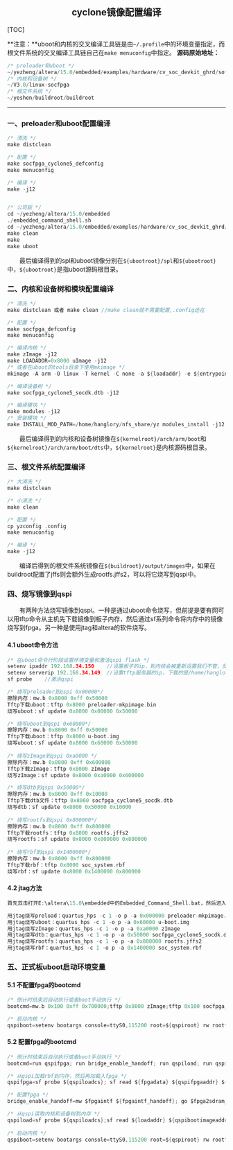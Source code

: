 ## <center>cyclone镜像配置编译</center>

[TOC]

**注意：**uboot和内核的交叉编译工具链是由`~/.profile`中的环境变量指定，而根文件系统的交叉编译工具链自己在`make menuconfig`中指定。
**源码原始地址：**
```c
/* preloader和uboot */
~/yezheng/altera/15.0/embedded/examples/hardware/cv_soc_devkit_ghrd/software/spl_bsp
/* 内核和设备树 */
~/V3.0/linux-socfpga
/* 根文件系统 */
~/yeshen/buildroot/buildroot
```

---

### 一、preloader和uboot配置编译

```c
/* 清洗 */
make distclean

/* 配置 */
make socfpga_cyclone5_defconfig
make menuconfig

/* 编译 */
make -j12


/* 公司版 */
cd ~/yezheng/altera/15.0/embedded 
./embedded_command_shell.sh
cd ~/yezheng/altera/15.0/embedded/examples/hardware/cv_soc_devkit_ghrd/software/spl_bsp
make clean
make
make uboot
```

&emsp;&emsp;最后编译得到的spl和uboot镜像分别在`${ubootroot}/spl`和`${ubootroot}`中，`${ubootroot}`是指uboot源码根目录。



### 二、内核和设备树和模块配置编译

```c
/* 清洗 */
make distclean 或者 make clean //make clean就不需要配置,.config还在

/* 配置 */
make socfpga_defconfig
make menuconfig

/* 编译内核 */
make zImage -j12
make LOADADDR=0x8000 uImage -j12 
/* 或者在uboot的tools目录下使用mkimage */
mkimage -A arm -O linux -T kernel -C none -a ${loadaddr} -e ${entrypoint} -d zImage uImage

/* 编译设备树 */
make socfpga_cyclone5_socdk.dtb -j12

/* 编译模块 */
make modules -j12
/* 安装模块 */
make INSTALL_MOD_PATH=/home/hanglory/nfs_share/yz modules_install -j12
```

&emsp;&emsp;最后编译得到的内核和设备树镜像在`${kernelroot}/arch/arm/boot`和`${kernelroot}/arch/arm/boot/dts`中，`${kernelroot}`是内核源码根目录。



### 三、根文件系统配置编译

```c
/* 大清洗 */
make distclean

/* 小清洗 */
make clean

/* 配置 */
cp yzconfig .config
make menuconfig

/* 编译 */
make -j12
```

&emsp;&emsp;编译后得到的根文件系统镜像在`${buildroot}/output/images`中，如果在buildroot配置了jffs则会额外生成rootfs.jffs2，可以将它烧写到qspi中。



### 四、烧写镜像到qspi

&emsp;&emsp;有两种方法烧写镜像到qspi。一种是通过uboot命令烧写，但前提是要有网可以用tftp命令从主机先下载镜像到板子内存，然后通过sf系列命令将内存中的镜像烧写到fpga。另一种是使用jtag和altera的软件烧写。

#### 4.1 uboot命令方法

```c
/* 在uboot命令行阶段设置环境变量和激活qspi flash */
setenv ipaddr 192.168.34.150	//设置板子的ip，到内核会被重新设置我们不管，反正uboot阶段就是我们设置的
setenv serverip 192.168.34.149 	//设置tftp服务器的ip，下载的是/home/hanglory/tftpboot中的文件    
sf probe	//激活qspi

/* 烧写preloader到qspi 0x00000*/
擦除内存：mw.b 0x8000 0xff 0x50000
Tftp下载uboot：tftp 0x8000 preloader-mkpimage.bin
烧写uboot：sf update 0x8000 0x00000 0x50000

/* 烧写uboot到qspi 0x60000*/
擦除内存：mw.b 0x8000 0xff 0x50000
Tftp下载uboot：tftp 0x8000 u-boot.img
烧写uboot：sf update 0x8000 0x60000 0x50000
    
/* 烧写zImage到qspi 0xa0000 */
擦除内存：mw.b 0x8000 0xff 0x600000
Tftp下载zImage：tftp 0x8000 zImage
烧写zImage：sf update 0x8000 0xa0000 0x600000

/* 烧写dtb到qspi 0x50000*/
擦除内存：mw.b 0x8000 0xff 0x10000
Tftp下载dtb文件：tftp 0x8000 socfpga_cyclone5_socdk.dtb
烧写dtb：sf update 0x8000 0x50000 0x10000
    
/* 烧写rootfs到qspi 0x800000*/
擦除内存：mw.b 0x8000 0xff 0x800000
Tftp下载rootfs：tftp 0x8000 rootfs.jffs2
烧写rootfs：sf update 0x8000 0x800000 0x800000
    
/* 烧写rbf到qspi 0x1400000*/
擦除内存：mw.b 0x8000 0xff 0x800000
Tftp下载rbf：tftp 0x8000 soc_system.rbf
烧写rbf：sf update 0x8000 0x1400000 0x800000    
```

#### 4.2 jtag方法

```c
首先双击打开E:\altera\15.0\embedded中的Embedded_Command_Shell.bat，然后进入cygwin。然后cd到镜像目录，在E:\altera\images中，将编译好的镜像放在这个目录，然后通过quartus_hps.exe -c 1 -o p -a <addr> <image>将该目录下的镜像<image>烧写到qspi地址<addr>中。

用jtag烧写preload：quartus_hps -c 1 -o p -a 0x000000 preloader-mkpimage.bin
用jtag烧写uboot：quartus_hps -c 1 -o p -a 0x60000 u-boot.img
用jtag烧写zImage：quartus_hps -c 1 -o p -a 0xa0000 zImage
用jtag烧写dtb：quartus_hps -c 1 -o p -a 0x50000 socfpga_cyclone5_socdk.dtb
用jtag烧写rootfs：quartus_hps -c 1 -o p -a 0x800000 rootfs.jffs2
用jtag烧写rbf：quartus_hps -c 1 -o p -a 0x1400000 soc_system.rbf
```

### 五、正式板uboot启动环境变量

#### 5.1 不配置fpga的bootcmd

```c
/* 倒计时结束后自动执行或者boot手动执行 */
bootcmd=mw.b 0x100 0xff 0x700000;tftp 0x8000 zImage;tftp 0x100 socfpga_cyclone5_socdk.dtb;run qspiboot

/* 启动内核 */
qspiboot=setenv bootargs console=ttyS0,115200 root=${qspiroot} rw rootfstype=${qspirootfstype};bootz ${loadaddr} - ${fdtaddr}
```

#### 5.2 配置fpga的bootcmd

```c
/* 倒计时结束后自动执行或者boot手动执行 */
bootcmd=run qspifpga; run bridge_enable_handoff; run qspiload; run qspiboot

/* 从qspi加载rbf到内存，然后再加载入fpga */
qspifpga=sf probe ${qspiloadcs}; sf read ${fpgadata} ${qspifpgaaddr} ${fpgadatasize};fpga load ${qspiloadcs} ${fpgadata} ${fpgadatasize}                               

/* 配置fpga */
bridge_enable_handoff=mw $fpgaintf ${fpgaintf_handoff}; go $fpga2sdram_apply; mw $fpga2sdram ${fpga2sdram_handoff}; mw $axibridge ${axibridge_handoff}; mw $l3remap ${l3remap_handoff}

/* 从qspi读取内核和设备树到内存 */
qspiload=sf probe ${qspiloadcs};sf read ${loadaddr} ${qspibootimageaddr} ${bootimagesize};sf read ${fdtaddr} ${qspifdtaddr} ${fdtimagesize};
 
/* 启动内核 */                                 
qspiboot=setenv bootargs console=ttyS0,115200 root=${qspiroot} rw rootfstype=${qspirootfstype};bootz ${loadaddr} - ${fdtaddr}                                
```

